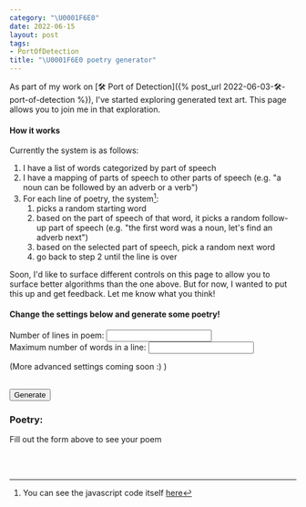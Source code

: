 ```yaml
---
category: "\U0001F6E0️"
date: 2022-06-15
layout: post
tags:
- PortOfDetection
title: "\U0001F6E0️ poetry generator"
---
```


As part of my work on [🛠️ Port of Detection]({% post_url 2022-06-03-🛠️-port-of-detection %}), I've started exploring generated text art. This page allows you to join me in that exploration.
#### How it works
Currently the system is as follows:
1. I have a list of words categorized by part of speech
2. I have a mapping of parts of speech to other parts of speech (e.g. "a noun can be followed by an adverb or a verb")
3. For each line of poetry, the system[^1]:
	1. picks a random starting word
	2. based on the part of speech of that word, it picks a random follow-up part of speech (e.g. "the first word was a noun, let's find an adverb next")
	3. based on the selected part of speech, pick a random next word
	4. go back to step 2 until the line is over

[^1]: You can see the javascript code itself [here](/assets/js/poetry_generator.js)

Soon, I'd like to surface different controls on this page to allow you to surface better algorithms than the one above. But for now, I wanted to put this up and get feedback. Let me know what you think!

#### Change the settings below and generate some poetry!
<script type='text/javascript' src="/assets/js/poetry_generator.js"></script>
<script>
	let num_lines;
	let max_words;
	function getParameters() {
		let paramString = urlString.split('?')[1];
		let queryString = new URLSearchParams(paramString);
		for(let pair of queryString.entries()) {
			console.log("Key is:" + pair[0]);
			console.log("Value is:" + pair[1]);
		}
	}
</script>
<form action="#" onsubmit="onSubmit(); return false;">
	<label for="num_lines">Number of lines in poem:</label>
	<input type="number" id="num_lines" name="num_lines">
	<br/>
	<label for="max_line_length">Maximum number of words in a line:</label>
	<input type="number" id="max_line_length" name="max_line_length">
	<p>(More advanced settings coming soon :) )</p>
	<br/>
	<!-- <div><h4 style="display: inline">Advanced Settings:</h4> <button style="display: inline" type="button" onclick="return showOrHideAdvanced()">(Show/Hide)</button></div>
	<div id="advanced_settings" style="display: none">Hello</div>
	<br/><br/> -->
	<input type="submit" value="Generate"/>
</form>

<h3>Poetry:</h3>
<p id="poem">Fill out the form above to see your poem</p>
<br/>
<br/>
<div id="send_me_box" style="display: none">Like what you made?
<a id="send_me_link">Send Me Your Poem</a> or <a href="https://twitter.com/intent/tweet?via={{site.twitter_username}}&url={{ site.url | append: page.url | append: '?ref=twitter_share' | url_encode}}">tweet at me</a></div>